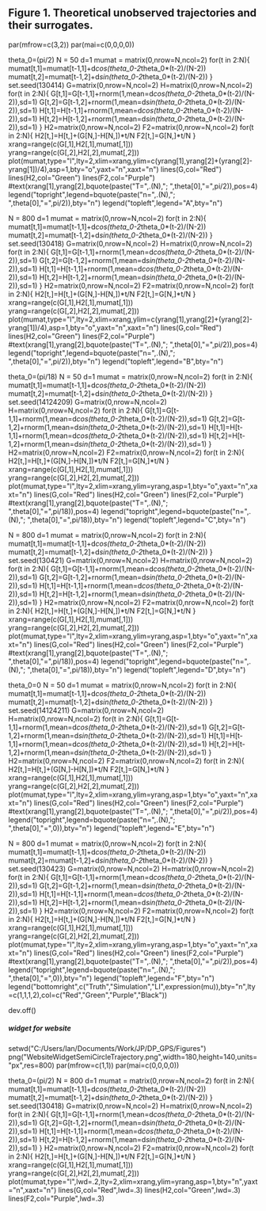 
## Figure 1. Theoretical unobserved trajectories and their surrogates.

par(mfrow=c(3,2))
par(mai=c(0,0,0,0))

theta_0=(pi/2)
N = 50
d=1
mumat = matrix(0,nrow=N,ncol=2)
for(t in 2:N){
  mumat[t,1]=mumat[t-1,1]+d*cos(theta_0-2*theta_0*(t-2)/(N-2))
  mumat[t,2]=mumat[t-1,2]+d*sin(theta_0-2*theta_0*(t-2)/(N-2))
}
set.seed(130414)
G=matrix(0,nrow=N,ncol=2)
H=matrix(0,nrow=N,ncol=2)
for(t in 2:N){
  G[t,1]=G[t-1,1]+rnorm(1,mean=d*cos(theta_0-2*theta_0*(t-2)/(N-2)),sd=1)
  G[t,2]=G[t-1,2]+rnorm(1,mean=d*sin(theta_0-2*theta_0*(t-2)/(N-2)),sd=1)
  H[t,1]=H[t-1,1]+rnorm(1,mean=d*cos(theta_0-2*theta_0*(t-2)/(N-2)),sd=1)
  H[t,2]=H[t-1,2]+rnorm(1,mean=d*sin(theta_0-2*theta_0*(t-2)/(N-2)),sd=1)
}
H2=matrix(0,nrow=N,ncol=2)
F2=matrix(0,nrow=N,ncol=2)
for(t in 2:N){
  H2[t,]=H[t,]+(G[N,]-H[N,])*t/N
  F2[t,]=G[N,]*t/N
}
xrang=range(c(G[,1],H2[,1],mumat[,1]))
yrang=range(c(G[,2],H2[,2],mumat[,2]))
plot(mumat,type="l",lty=2,xlim=xrang,ylim=c(yrang[1],yrang[2]+(yrang[2]-yrang[1])/4),asp=1,bty="o",yaxt="n",xaxt="n")
lines(G,col="Red")
lines(H2,col="Green")
lines(F2,col="Purple")
#text(xrang[1],yrang[2],bquote(paste("T=",.(N),"; ",theta[0],"=",pi/2)),pos=4)
legend("topright",legend=bquote(paste("n=",.(N),"; ",theta[0],"=",pi/2)),bty="n")
legend("topleft",legend="A",bty="n")


N = 800
d=1
mumat = matrix(0,nrow=N,ncol=2)
for(t in 2:N){
  mumat[t,1]=mumat[t-1,1]+d*cos(theta_0-2*theta_0*(t-2)/(N-2))
  mumat[t,2]=mumat[t-1,2]+d*sin(theta_0-2*theta_0*(t-2)/(N-2))
}
set.seed(130418)
G=matrix(0,nrow=N,ncol=2)
H=matrix(0,nrow=N,ncol=2)
for(t in 2:N){
  G[t,1]=G[t-1,1]+rnorm(1,mean=d*cos(theta_0-2*theta_0*(t-2)/(N-2)),sd=1)
  G[t,2]=G[t-1,2]+rnorm(1,mean=d*sin(theta_0-2*theta_0*(t-2)/(N-2)),sd=1)
  H[t,1]=H[t-1,1]+rnorm(1,mean=d*cos(theta_0-2*theta_0*(t-2)/(N-2)),sd=1)
  H[t,2]=H[t-1,2]+rnorm(1,mean=d*sin(theta_0-2*theta_0*(t-2)/(N-2)),sd=1)
}
H2=matrix(0,nrow=N,ncol=2)
F2=matrix(0,nrow=N,ncol=2)
for(t in 2:N){
  H2[t,]=H[t,]+(G[N,]-H[N,])*t/N
  F2[t,]=G[N,]*t/N
}
xrang=range(c(G[,1],H2[,1],mumat[,1]))
yrang=range(c(G[,2],H2[,2],mumat[,2]))
plot(mumat,type="l",lty=2,xlim=xrang,ylim=c(yrang[1],yrang[2]+(yrang[2]-yrang[1])/4),asp=1,bty="o",yaxt="n",xaxt="n")
lines(G,col="Red")
lines(H2,col="Green")
lines(F2,col="Purple")
#text(xrang[1],yrang[2],bquote(paste("T=",.(N),"; ",theta[0],"=",pi/2)),pos=4)
legend("topright",legend=bquote(paste("n=",.(N),"; ",theta[0],"=",pi/2)),bty="n")
legend("topleft",legend="B",bty="n")



theta_0=(pi/18)
N = 50
d=1
mumat = matrix(0,nrow=N,ncol=2)
for(t in 2:N){
  mumat[t,1]=mumat[t-1,1]+d*cos(theta_0-2*theta_0*(t-2)/(N-2))
  mumat[t,2]=mumat[t-1,2]+d*sin(theta_0-2*theta_0*(t-2)/(N-2))
}
set.seed(14124209)
G=matrix(0,nrow=N,ncol=2)
H=matrix(0,nrow=N,ncol=2)
for(t in 2:N){
  G[t,1]=G[t-1,1]+rnorm(1,mean=d*cos(theta_0-2*theta_0*(t-2)/(N-2)),sd=1)
  G[t,2]=G[t-1,2]+rnorm(1,mean=d*sin(theta_0-2*theta_0*(t-2)/(N-2)),sd=1)
  H[t,1]=H[t-1,1]+rnorm(1,mean=d*cos(theta_0-2*theta_0*(t-2)/(N-2)),sd=1)
  H[t,2]=H[t-1,2]+rnorm(1,mean=d*sin(theta_0-2*theta_0*(t-2)/(N-2)),sd=1)
}
H2=matrix(0,nrow=N,ncol=2)
F2=matrix(0,nrow=N,ncol=2)
for(t in 2:N){
  H2[t,]=H[t,]+(G[N,]-H[N,])*t/N
  F2[t,]=G[N,]*t/N
}
xrang=range(c(G[,1],H2[,1],mumat[,1]))
yrang=range(c(G[,2],H2[,2],mumat[,2]))
plot(mumat,type="l",lty=2,xlim=xrang,ylim=yrang,asp=1,bty="o",yaxt="n",xaxt="n")
lines(G,col="Red")
lines(H2,col="Green")
lines(F2,col="Purple")
#text(xrang[1],yrang[2],bquote(paste("T=",.(N),"; ",theta[0],"=",pi/18)),pos=4)
legend("topright",legend=bquote(paste("n=",.(N),"; ",theta[0],"=",pi/18)),bty="n")
legend("topleft",legend="C",bty="n")

N = 800
d=1
mumat = matrix(0,nrow=N,ncol=2)
for(t in 2:N){
  mumat[t,1]=mumat[t-1,1]+d*cos(theta_0-2*theta_0*(t-2)/(N-2))
  mumat[t,2]=mumat[t-1,2]+d*sin(theta_0-2*theta_0*(t-2)/(N-2))
}
set.seed(130421)
G=matrix(0,nrow=N,ncol=2)
H=matrix(0,nrow=N,ncol=2)
for(t in 2:N){
  G[t,1]=G[t-1,1]+rnorm(1,mean=d*cos(theta_0-2*theta_0*(t-2)/(N-2)),sd=1)
  G[t,2]=G[t-1,2]+rnorm(1,mean=d*sin(theta_0-2*theta_0*(t-2)/(N-2)),sd=1)
  H[t,1]=H[t-1,1]+rnorm(1,mean=d*cos(theta_0-2*theta_0*(t-2)/(N-2)),sd=1)
  H[t,2]=H[t-1,2]+rnorm(1,mean=d*sin(theta_0-2*theta_0*(t-2)/(N-2)),sd=1)
}
H2=matrix(0,nrow=N,ncol=2)
F2=matrix(0,nrow=N,ncol=2)
for(t in 2:N){
  H2[t,]=H[t,]+(G[N,]-H[N,])*t/N
  F2[t,]=G[N,]*t/N
}
xrang=range(c(G[,1],H2[,1],mumat[,1]))
yrang=range(c(G[,2],H2[,2],mumat[,2]))
plot(mumat,type="l",lty=2,xlim=xrang,ylim=yrang,asp=1,bty="o",yaxt="n",xaxt="n")
lines(G,col="Red")
lines(H2,col="Green")
lines(F2,col="Purple")
#text(xrang[1],yrang[2],bquote(paste("T=",.(N),"; ",theta[0],"=",pi/18)),pos=4)
legend("topright",legend=bquote(paste("n=",.(N),"; ",theta[0],"=",pi/18)),bty="n")
legend("topleft",legend="D",bty="n")




theta_0=0
N = 50
d=1
mumat = matrix(0,nrow=N,ncol=2)
for(t in 2:N){
  mumat[t,1]=mumat[t-1,1]+d*cos(theta_0-2*theta_0*(t-2)/(N-2))
  mumat[t,2]=mumat[t-1,2]+d*sin(theta_0-2*theta_0*(t-2)/(N-2))
}
set.seed(14124211)
G=matrix(0,nrow=N,ncol=2)
H=matrix(0,nrow=N,ncol=2)
for(t in 2:N){
  G[t,1]=G[t-1,1]+rnorm(1,mean=d*cos(theta_0-2*theta_0*(t-2)/(N-2)),sd=1)
  G[t,2]=G[t-1,2]+rnorm(1,mean=d*sin(theta_0-2*theta_0*(t-2)/(N-2)),sd=1)
  H[t,1]=H[t-1,1]+rnorm(1,mean=d*cos(theta_0-2*theta_0*(t-2)/(N-2)),sd=1)
  H[t,2]=H[t-1,2]+rnorm(1,mean=d*sin(theta_0-2*theta_0*(t-2)/(N-2)),sd=1)
}
H2=matrix(0,nrow=N,ncol=2)
F2=matrix(0,nrow=N,ncol=2)
for(t in 2:N){
  H2[t,]=H[t,]+(G[N,]-H[N,])*t/N
  F2[t,]=G[N,]*t/N
}
xrang=range(c(G[,1],H2[,1],mumat[,1]))
yrang=range(c(G[,2],H2[,2],mumat[,2]))
plot(mumat,type="l",lty=2,xlim=xrang,ylim=yrang,asp=1,bty="o",yaxt="n",xaxt="n")
lines(G,col="Red")
lines(H2,col="Green")
lines(F2,col="Purple")
#text(xrang[1],yrang[2],bquote(paste("T=",.(N),"; ",theta[0],"=",pi/2)),pos=4)
legend("topright",legend=bquote(paste("n=",.(N),"; ",theta[0],"=",0)),bty="n")
legend("topleft",legend="E",bty="n")


N = 800
d=1
mumat = matrix(0,nrow=N,ncol=2)
for(t in 2:N){
  mumat[t,1]=mumat[t-1,1]+d*cos(theta_0-2*theta_0*(t-2)/(N-2))
  mumat[t,2]=mumat[t-1,2]+d*sin(theta_0-2*theta_0*(t-2)/(N-2))
}
set.seed(130423)
G=matrix(0,nrow=N,ncol=2)
H=matrix(0,nrow=N,ncol=2)
for(t in 2:N){
  G[t,1]=G[t-1,1]+rnorm(1,mean=d*cos(theta_0-2*theta_0*(t-2)/(N-2)),sd=1)
  G[t,2]=G[t-1,2]+rnorm(1,mean=d*sin(theta_0-2*theta_0*(t-2)/(N-2)),sd=1)
  H[t,1]=H[t-1,1]+rnorm(1,mean=d*cos(theta_0-2*theta_0*(t-2)/(N-2)),sd=1)
  H[t,2]=H[t-1,2]+rnorm(1,mean=d*sin(theta_0-2*theta_0*(t-2)/(N-2)),sd=1)
}
H2=matrix(0,nrow=N,ncol=2)
F2=matrix(0,nrow=N,ncol=2)
for(t in 2:N){
  H2[t,]=H[t,]+(G[N,]-H[N,])*t/N
  F2[t,]=G[N,]*t/N
}
xrang=range(c(G[,1],H2[,1],mumat[,1]))
yrang=range(c(G[,2],H2[,2],mumat[,2]))
plot(mumat,type="l",lty=2,xlim=xrang,ylim=yrang,asp=1,bty="o",yaxt="n",xaxt="n")
lines(G,col="Red")
lines(H2,col="Green")
lines(F2,col="Purple")
#text(xrang[1],yrang[2],bquote(paste("T=",.(N),"; ",theta[0],"=",pi/2)),pos=4)
legend("topright",legend=bquote(paste("n=",.(N),"; ",theta[0],"=",0)),bty="n")
legend("topleft",legend="F",bty="n")
legend("bottomright",c("Truth","Simulation","LI",expression(mu)),bty="n",lty=c(1,1,1,2),col=c("Red","Green","Purple","Black"))

dev.off()






##### widget for website
setwd("C:/Users/Ian/Documents/Work/JP/DP_GPS/Figures")
png("WebsiteWidgetSemiCircleTrajectory.png",width=180,height=140,units="px",res=800)
par(mfrow=c(1,1))
par(mai=c(0,0,0,0))

theta_0=(pi/2)
N = 800
d=1
mumat = matrix(0,nrow=N,ncol=2)
for(t in 2:N){
  mumat[t,1]=mumat[t-1,1]+d*cos(theta_0-2*theta_0*(t-2)/(N-2))
  mumat[t,2]=mumat[t-1,2]+d*sin(theta_0-2*theta_0*(t-2)/(N-2))
}
set.seed(130418)
G=matrix(0,nrow=N,ncol=2)
H=matrix(0,nrow=N,ncol=2)
for(t in 2:N){
  G[t,1]=G[t-1,1]+rnorm(1,mean=d*cos(theta_0-2*theta_0*(t-2)/(N-2)),sd=1)
  G[t,2]=G[t-1,2]+rnorm(1,mean=d*sin(theta_0-2*theta_0*(t-2)/(N-2)),sd=1)
  H[t,1]=H[t-1,1]+rnorm(1,mean=d*cos(theta_0-2*theta_0*(t-2)/(N-2)),sd=1)
  H[t,2]=H[t-1,2]+rnorm(1,mean=d*sin(theta_0-2*theta_0*(t-2)/(N-2)),sd=1)
}
H2=matrix(0,nrow=N,ncol=2)
F2=matrix(0,nrow=N,ncol=2)
for(t in 2:N){
  H2[t,]=H[t,]+(G[N,]-H[N,])*t/N
  F2[t,]=G[N,]*t/N
}
xrang=range(c(G[,1],H2[,1],mumat[,1]))
yrang=range(c(G[,2],H2[,2],mumat[,2]))
plot(mumat,type="l",lwd=.2,lty=2,xlim=xrang,ylim=yrang,asp=1,bty="n",yaxt="n",xaxt="n")
lines(G,col="Red",lwd=.3)
lines(H2,col="Green",lwd=.3)
lines(F2,col="Purple",lwd=.3)
